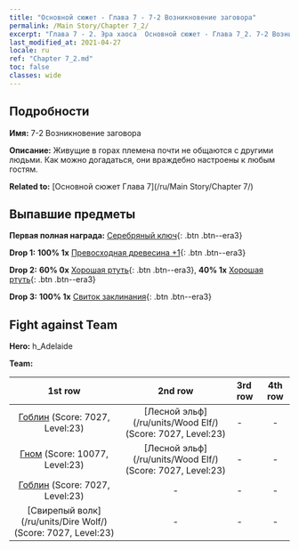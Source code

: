 ```yaml
---
title: "Основной сюжет - Глава 7 - 7-2 Возникновение заговора"
permalink: /Main Story/Chapter 7_2/
excerpt: "Глава 7 - 2. Эра хаоса  Основной сюжет - Глава 7_2. 7-2 Возникновение заговора"
last_modified_at: 2021-04-27
locale: ru
ref: "Chapter 7_2.md"
toc: false
classes: wide
---
```


## Подробности

 **Имя:** 7-2 Возникновение заговора

 **Описание:** Живущие в горах племена почти не общаются с другими людьми. Как можно догадаться, они враждебно настроены к любым гостям.

 **Related to:** [Основной сюжет Глава 7](/ru/Main Story/Chapter 7/)

## Выпавшие предметы

 **Первая полная награда:** [Серебряный ключ](/ItemsRU/con_693/){: .btn .btn--era3}

 **Drop 1:** **100% 1x** [Превосходная древесина +1](/ItemsRU/mat_20/){: .btn .btn--era3}

 **Drop 2:** **60% 0x** [Хорошая ртуть](/ItemsRU/mat_14/){: .btn .btn--era3}, **40% 1x** [Хорошая ртуть](/ItemsRU/mat_14/){: .btn .btn--era3}

 **Drop 3:** **100% 1x** [Свиток заклинания](/ItemsRU/con_694/){: .btn .btn--era3}


## Fight against Team
 **Hero:** h_Adelaide

 **Team:**


  | 1st row | 2nd row | 3rd row | 4th row |
  |:----:|:----:|:----|:----:|
  | [Гоблин](/ru/units/Goblin/) (Score: 7027, Level:23)  | [Лесной эльф](/ru/units/Wood Elf/) (Score: 7027, Level:23)  | - | - |
  | [Гном](/ru/units/Dwarf/) (Score: 10077, Level:23)  | [Лесной эльф](/ru/units/Wood Elf/) (Score: 7027, Level:23)  | - | - |
  | [Гоблин](/ru/units/Goblin/) (Score: 7027, Level:23)  | - | - | - |
  | [Свирепый волк](/ru/units/Dire Wolf/) (Score: 7027, Level:23)  | - | - | - |


